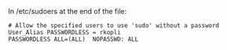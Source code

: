 
In /etc/sudoers at the end of the file:
```
# Allow the specified users to use 'sudo' without a password
User_Alias PASSWORDLESS = rkopli
PASSWORDLESS ALL=(ALL)  NOPASSWD: ALL
```

